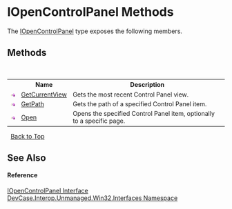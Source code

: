 # IOpenControlPanel Methods
 

The <a href="T_DevCase_Interop_Unmanaged_Win32_Interfaces_IOpenControlPanel">IOpenControlPanel</a> type exposes the following members.


## Methods
&nbsp;<table><tr><th></th><th>Name</th><th>Description</th></tr><tr><td>![Public method](media/pubmethod.gif "Public method")</td><td><a href="M_DevCase_Interop_Unmanaged_Win32_Interfaces_IOpenControlPanel_GetCurrentView">GetCurrentView</a></td><td>
Gets the most recent Control Panel view.</td></tr><tr><td>![Public method](media/pubmethod.gif "Public method")</td><td><a href="M_DevCase_Interop_Unmanaged_Win32_Interfaces_IOpenControlPanel_GetPath">GetPath</a></td><td>
Gets the path of a specified Control Panel item.</td></tr><tr><td>![Public method](media/pubmethod.gif "Public method")</td><td><a href="M_DevCase_Interop_Unmanaged_Win32_Interfaces_IOpenControlPanel_Open">Open</a></td><td>
Opens the specified Control Panel item, optionally to a specific page.</td></tr></table>&nbsp;
<a href="#iopencontrolpanel-methods">Back to Top</a>

## See Also


#### Reference
<a href="T_DevCase_Interop_Unmanaged_Win32_Interfaces_IOpenControlPanel">IOpenControlPanel Interface</a><br /><a href="N_DevCase_Interop_Unmanaged_Win32_Interfaces">DevCase.Interop.Unmanaged.Win32.Interfaces Namespace</a><br />